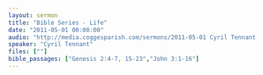 ```yaml
---
layout: sermon
title: "Bible Series - Life"
date: "2011-05-01 00:00:00"
audio: "http://media.coggesparish.com/sermons/2011-05-01 Cyril Tennant.mp3"
speaker: "Cyril Tennant"
files: [""]
bible_passages: ["Genesis 2:4-7, 15-23","John 3:1-16"]
---
```

